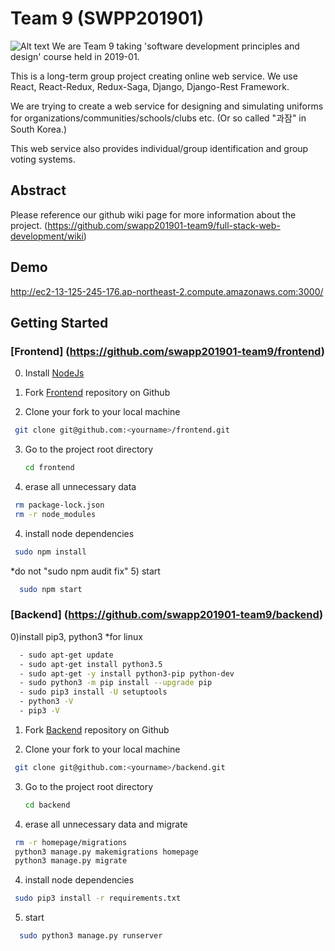 # Team 9 (SWPP201901)
![Alt text](/Users/seri/Desktop/facebook/frontend/public?raw=true "Title")
We are Team 9 taking 'software development principles and design' course
held in 2019-01.

This is a long-term group project creating online web service.
We use React, React-Redux, Redux-Saga, Django, Django-Rest Framework.

We are trying to create a web service for designing and simulating 
uniforms for organizations/communities/schools/clubs etc. 
(Or so called "과잠" in South Korea.)

This web service also provides 
individual/group identification and group voting systems.

## Abstract

Please reference our github wiki page for more information about the project.
(https://github.com/swapp201901-team9/full-stack-web-development/wiki)

## Demo

http://ec2-13-125-245-176.ap-northeast-2.compute.amazonaws.com:3000/

## Getting Started

### [Frontend] (https://github.com/swapp201901-team9/frontend)

0) Install [NodeJs](https://nodejs.org/en/)

1) Fork [Frontend](https://github.com/swapp201901-team9/frontend) repository on Github

2) Clone your fork to your local machine
  ```bash
   git clone git@github.com:<yourname>/frontend.git
   ```
3) Go to the project root directory
   ```bash
   cd frontend
   ```
4) erase all unnecessary data 
  ```bash
   rm package-lock.json
   rm -r node_modules 
   ```
4) install node dependencies 
 ```bash
  sudo npm install
  ```
  *do not "sudo npm audit fix"
5) start 
```bash
  sudo npm start 
  ```

### [Backend] (https://github.com/swapp201901-team9/backend)

0)install pip3, python3 
*for linux
```bash
  - sudo apt-get update
  - sudo apt-get install python3.5
  - sudo apt-get -y install python3-pip python-dev
  - sudo python3 -m pip install --upgrade pip
  - sudo pip3 install -U setuptools
  - python3 -V
  - pip3 -V 
  ```
1) Fork [Backend](https://github.com/swapp201901-team9/backend) repository on Github

2) Clone your fork to your local machine
  ```bash
   git clone git@github.com:<yourname>/backend.git
   ```
3) Go to the project root directory
   ```bash
   cd backend
   ```
4) erase all unnecessary data and migrate 
  ```bash
   rm -r homepage/migrations
   python3 manage.py makemigrations homepage
   python3 manage.py migrate
   ```
4) install node dependencies 
 ```bash
  sudo pip3 install -r requirements.txt
  ```
5) start 
```bash
  sudo python3 manage.py runserver
```


